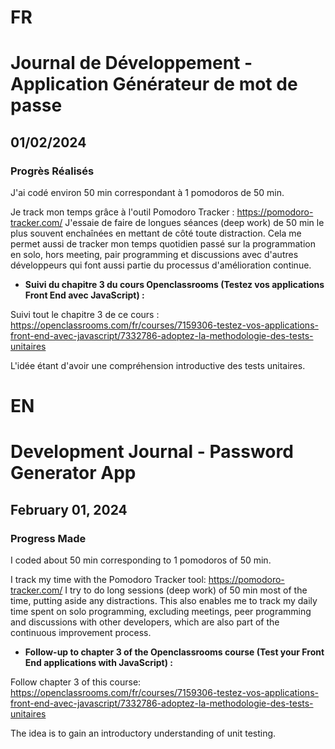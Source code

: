 # FR

# Journal de Développement - Application Générateur de mot de passe

## 01/02/2024

### Progrès Réalisés

J'ai codé environ 50 min correspondant à 1 pomodoros de 50 min.

Je track mon temps grâce à l'outil Pomodoro Tracker : https://pomodoro-tracker.com/
J'essaie de faire de longues séances (deep work) de 50 min le plus souvent enchaînées en mettant de côté toute distraction.
Cela me permet aussi de tracker mon temps quotidien passé sur la programmation en solo, hors meeting, pair programming et discussions avec d'autres développeurs qui font aussi partie du processus d'amélioration continue.

- **Suivi du chapitre 3 du cours Openclassrooms (Testez vos applications Front End avec JavaScript) :**

Suivi tout le chapitre 3 de ce cours : https://openclassrooms.com/fr/courses/7159306-testez-vos-applications-front-end-avec-javascript/7332786-adoptez-la-methodologie-des-tests-unitaires

L'idée étant d'avoir une compréhension introductive des tests unitaires.

# EN

# Development Journal - Password Generator App

## February 01, 2024

### Progress Made

I coded about 50 min corresponding to 1 pomodoros of 50 min.

I track my time with the Pomodoro Tracker tool: https://pomodoro-tracker.com/
I try to do long sessions (deep work) of 50 min most of the time, putting aside any distractions.
This also enables me to track my daily time spent on solo programming, excluding meetings, peer programming and discussions with other developers, which are also part of the continuous improvement process.

- **Follow-up to chapter 3 of the Openclassrooms course (Test your Front End applications with JavaScript) :**

Follow chapter 3 of this course: https://openclassrooms.com/fr/courses/7159306-testez-vos-applications-front-end-avec-javascript/7332786-adoptez-la-methodologie-des-tests-unitaires

The idea is to gain an introductory understanding of unit testing.
